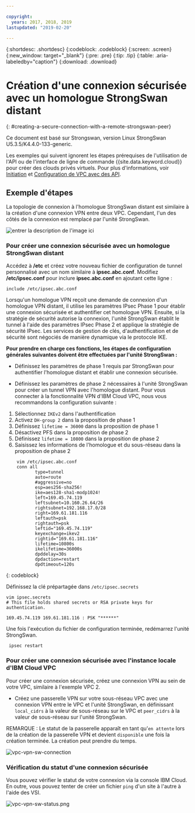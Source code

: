 ```yaml
---

copyright:
  years: 2017, 2018, 2019
lastupdated: "2019-02-20"

---
```


{:shortdesc: .shortdesc}
{:codeblock: .codeblock}
{:screen: .screen}
{:new_window: target="_blank"}
{:pre: .pre}
{:tip: .tip}
{:table: .aria-labeledby="caption"}
{:download: .download}


# Création d'une connexion sécurisée avec un homologue StrongSwan distant
{: #creating-a-secure-connection-with-a-remote-strongswan-peer}

Ce document est basé sur Strongswan, version Linux StrongSwan U5.3.5/K4.4.0-133-generic. 

Les exemples qui suivent ignorent les étapes prérequises de l'utilisation de l'API ou de l'interface de ligne de commande {{site.data.keyword.cloud}} pour créer des clouds privés virtuels. Pour plus d'informations, voir [Initiation](https://{DomainName}/docs/infrastructure/vpc?topic=vpc-getting-started-with-ibm-cloud-virtual-private-cloud-infrastructure) et [Configuration de VPC avec des API](https://{DomainName}/docs/infrastructure/vpc?topic=vpc-creating-a-vpc-using-the-rest-apis).

## Exemple d'étapes
La topologie de connexion à l'homologue StrongSwan distant est similaire à la création d'une connexion VPN entre deux VPC. Cependant, l'un des côtés de la connexion est remplacé par l'unité StrongSwan.

![entrer la description de l'image ici](./images/vpc-vpn-sw-figure.png)

### Pour créer une connexion sécurisée avec un homologue StrongSwan distant

Accédez à **/etc** et créez votre nouveau fichier de configuration de tunnel personnalisé avec un nom similaire à **ipsec.abc.conf**. Modifiez **/etc/ipsec.conf** pour inclure **ipsec.abc.conf** en ajoutant cette ligne :

    include /etc/ipsec.abc.conf

Lorsqu'un homologue VPN reçoit une demande de connexion d'un homologue VPN distant, il utilise les paramètres IPsec Phase 1 pour établir une connexion sécurisée et authentifier cet homologue VPN. Ensuite, si la stratégie de sécurité autorise la connexion, l'unité StrongSwan établit le tunnel à l'aide des paramètres IPsec Phase 2 et applique la stratégie de sécurité IPsec. Les services de gestion de clés, d'authentification et de sécurité sont négociés de manière dynamique via le protocole IKE.

**Pour prendre en charge ces fonctions, les étapes de configuration générales suivantes doivent être effectuées par l'unité StrongSwan :**

* Définissez les paramètres de phase 1 requis par StrongSwan pour authentifier l'homologue distant et établir une connexion sécurisée.

* Définissez les paramètres de phase 2 nécessaires à l'unité StrongSwan pour créer un tunnel VPN avec l'homologue distant.
Pour vous connecter à la fonctionnalité VPN d'IBM Cloud VPC, nous vous recommandons la configuration suivante :

1. Sélectionnez `IKEv2` dans l'authentification
2. Activez `DH-group 2` dans la proposition de phase 1
3. Définissez `lifetime = 36000` dans la proposition de phase 1
4. Désactivez PFS dans la proposition de phase 2
5. Définissez `lifetime = 10800` dans la proposition de phase 2
6. Saisissez les informations de l'homologue et du sous-réseau dans la proposition de phase 2

```
    vim /etc/ipsec.abc.conf
    conn all
           type=tunnel
           auto=route
           #aggressive=no
           esp=aes256-sha256!
           ike=aes128-sha1-modp1024!
           left=169.45.74.119
           leftsubnet=10.160.26.64/26
           rightsubnet=192.168.17.0/28
           right=169.61.181.116
           leftauth=psk
           rightauth=psk
           leftid="169.45.74.119"
           keyexchange=ikev2
           rightid="169.61.181.116"
           lifetime=10800s
           ikelifetime=36000s
           dpddelay=30s
           dpdaction=restart
           dpdtimeout=120s
```
{: codeblock}

Définissez la clé prépartagée dans `/etc/ipsec.secrets`

```
vim ipsec.secrets
# This file holds shared secrets or RSA private keys for authentication.

169.45.74.119 169.61.181.116 : PSK "******"

```

Une fois l'exécution du fichier de configuration terminée, redémarrez l'unité StrongSwan.

```
 ipsec restart
```
### Pour créer une connexion sécurisée avec l'instance locale d'IBM Cloud VPC

 Pour créer une connexion sécurisée, créez une connexion VPN au sein de votre VPC, similaire à l'exemple VPC 2.

* Créez une passerelle VPN sur votre sous-réseau VPC avec une connexion VPN entre le VPC et l'unité StrongSwan, en définissant `local_cidrs` à la valeur de sous-réseau sur le VPC et `peer_cidrs` à la valeur de sous-réseau sur l'unité StrongSwan.

REMARQUE : Le statut de la passerelle apparaît en tant qu'`en attente` lors de la création de la passerelle VPN et devient `disponible` une fois la création terminée. La création peut prendre du temps.

![vpc-vpn-sw-connection](./images/vpc-vpn-sw-connection.png)

### Vérification du statut d'une connexion sécurisée

Vous pouvez vérifier le statut de votre connexion via la console IBM Cloud. En outre, vous pouvez tenter de créer un fichier `ping` d'un site à l'autre à l'aide des VSI.

![vpc-vpn-sw-status.png](./images/vpc-vpn-sw-status.png)
